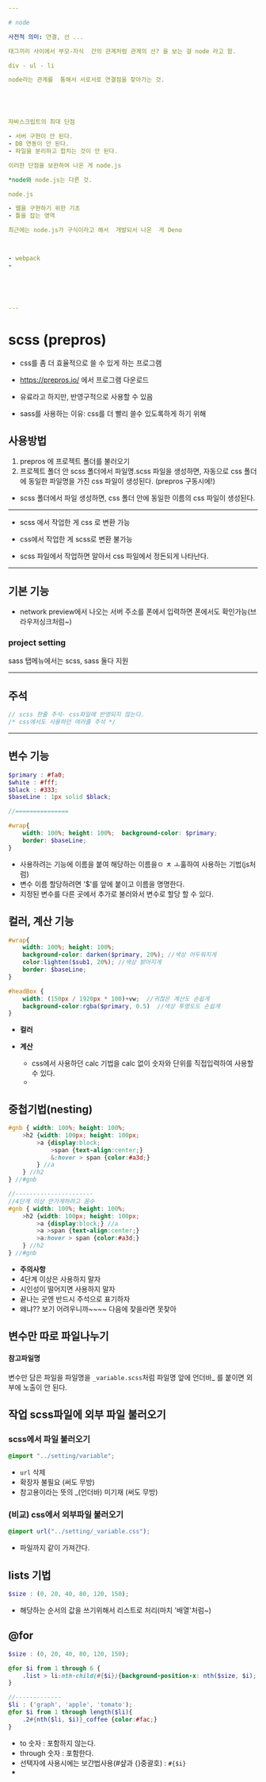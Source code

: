 ```yaml
---

# node

사전적 의미: 연결, 선 ...

태그끼리 사이에서 부모-자식  간의 관계처럼 관계의 선? 을 보는 걸 node 라고 함.

div - ul - li

node라는 관계를  통해서 서로서로 연결점을 찾아가는 것.





자바스크립트의 최대 단점

- 서버 구현이 안 된다.
- DB 연동이 안 된다.
- 파일을 분리하고 합치는 것이 안 된다.

이러한 단점을 보완하여 나온 게 node.js

*node와 node.js는 다른 것.

node.js

- 웹을 구현하기 위한 기초
- 틀을 잡는 영역

최근에는 node.js가 구식이라고 해서  개발되서 나온  게 Deno



- webpack
- 





---
```


# scss (prepros)

- css를 좀 더 효율적으로 쓸 수 있게 하는 프로그램

- https://prepros.io/ 에서 프로그램 다운로드

- 유료라고 하지만, 반영구적으로 사용할  수 있음

- sass를 사용하는 이유: css를 더 빨리 쓸수 있도록하게 하기 위해



## 사용방법

1. prepros 에 프로젝트 폴더를 불러오기
2. 프로젝트 폴더 안 scss  폴더에서 파일명.scss 파일을 생성하면,
   자동으로 css 폴더에 동일한 파일명을 가진 css 파일이 생성된다. (prepros 구동시에!)





- scss 폴더에서 파일 생성하면, css 폴더 안에 동일한 이름의 css 파일이 생성된다.

---

- scss 에서 작업한 게 css 로 변환 가능

- css에서 작업한 게 scss로 변환 불가능



- scss 파일에서 작업하면 알아서 css 파일에서 정돈되게 나타난다.

---

## 기본 기능

- network preview에서 나오는 서버 주소를 폰에서 입력하면 폰에서도 확인가능(브라우저싱크처럼~)



### project setting

sass 탭메뉴에서는 scss, sass  둘다  지원

---

## 주석

```scss
// scss 한줄 주석- css파일에 반영되지 않는다.
/* css에서도 사용하던 여러줄 주석 */
```



---

## 변수 기능

```scss
$primary : #fa0;
$white : #fff;
$black : #333;
$baseLine : 1px solid $black;

//===============

#wrap{
	width: 100%; height: 100%;	background-color: $primary;
	border: $baseLine;
}
```

- 사용하려는 기능에 이름을 붙여 해당하는 이름을ㅇ ㅊ ㅗ훌하여 사용하는 기법(js처럼)
- 변수 이름  할당하려면 '$'를 앞에 붙이고 이름을 명명한다.
- 지정된 변수를 다른 곳에서 추가로 불러와서  변수로 할당 할  수 있다.



## 컬러, 계산 기능

```scss
#wrap{
	width: 100%; height: 100%;	
    background-color: darken($primary, 20%); //색상 어두워지게
	color:lighten($sub1, 20%); //색상 밝아지게
	border: $baseLine;
}

#headBox {
	width: (150px / 1920px * 100)+vw;  //귀찮은 계산도 손쉽게
	background-color:rgba($primary, 0.5)  //색상 투명도도 손쉽게
}
```

- **컬러**



- **계산**
  - css에서 사용하던 calc 기법을 calc 없이 숫자와 단위를  직접입력하여  사용할 수 있다.
  -  





## 중첩기법(nesting)

```scss
#gnb { width: 100%; height: 100%;
	>h2 {width: 100px; height: 100px;
		>a {display:block;
			>span {text-align:center;}
			&:hover > span {color:#a3d;}
		} //a
	} //h2
} //#gnb

//----------------------
//4단계 이상 안가게하려고 꼼수
#gnb { width: 100%; height: 100%;
	>h2 {width: 100px; height: 100px;
		>a {display:block;} //a
       	>a >span {text-align:center;}
		>a:hover > span {color:#a3d;}
	} //h2
} //#gnb
```

- **주의사항**
- 4단계 이상은 사용하지 말자
- 시인성이 떨어지면 사용하지 말자
- 끝나는 곳엔 반드시 주석으로 표기하자
- 왜냐?? 보기 어려우니까~~~~ 다음에 찾을라면 못찾아



## 변수만  따로  파일나누기

#### 참고파일명

변수만 담은 파일을 파일명을 ```_variable.scss```처럼 파일명 앞에 언더바_ 를 붙이면 외부에 노출이 안 된다.



## 작업 scss파일에 외부 파일 불러오기

### scss에서 파일 불러오기

```scss
@import "../setting/variable";
```

- ```url``` 삭제
- 확장자 불필요 (써도 무방)
- 참고용이라는 뜻의 _(언더바) 미기재 (써도 무방)

### (비교) css에서 외부파일 불러오기

```css
@import url("../setting/_variable.css");
```

- 파일까지 같이 가져간다.



## lists 기법

```scss
$size : (0, 20, 40, 80, 120, 150);
```

- 해당하는 순서의 값을 쓰기위해서 리스트로 처리(마치 '배열'처럼~)

  

## @for

```scss
$size : (0, 20, 40, 80, 120, 150);

@for $i from 1 through 6 {
	.list > li:nth-child(#{$i}){background-position-x: nth($size, $i); }
}

//-------------
$li : ('graph', 'apple', 'tomato');
@for $i from 1 through length($li){
    .2#{nth($li, $i)}_coffee {color:#fac;}
}

```

- to 숫자 : 포함하지 않는다.
- through 숫자 : 포함한다.
- 선택자에 사용시에는 보간법사용(#샾과 {}중괄호) : ```#{$i}``` 
- 
